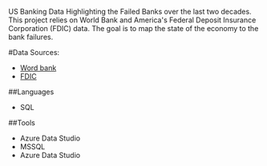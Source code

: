 US Banking Data Highlighting the Failed Banks over the last two decades. This project relies on World Bank and America's Federal Deposit Insurance Corporation (FDIC) data. The goal is to map the state of the economy to the bank failures.

 #Data Sources:
 - [Word bank](https://data.worldbank.org/indicator/FP.CPI.TOTL.ZG?locations=US)
 - [FDIC](https://www.fdic.gov/resources/resolutions/bank-failures/failed-bank-list/)

 ##Languages
 - SQL

 ##Tools
 - Azure Data Studio
 - MSSQL
 - Azure Data Studio